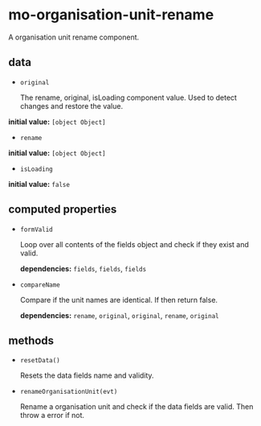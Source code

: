 # mo-organisation-unit-rename 

A organisation unit rename component. 

## data 

- `original` 

  The rename, original, isLoading component value.
  Used to detect changes and restore the value. 

**initial value:** `[object Object]` 

- `rename` 

**initial value:** `[object Object]` 

- `isLoading` 

**initial value:** `false` 

## computed properties 

- `formValid` 

  Loop over all contents of the fields object and check if they exist and valid. 

   **dependencies:** `fields`, `fields`, `fields` 

- `compareName` 

  Compare if the unit names are identical.
  If then return false. 

   **dependencies:** `rename`, `original`, `original`, `rename`, `original` 


## methods 

- `resetData()` 

  Resets the data fields name and validity. 

- `renameOrganisationUnit(evt)` 

  Rename a organisation unit and check if the data fields are valid.
  Then throw a error if not. 

